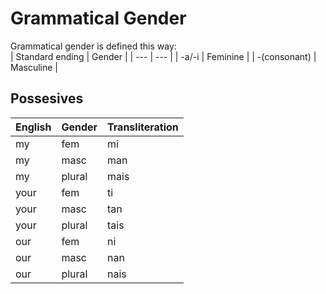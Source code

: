 # Grammatical Gender
Grammatical gender is defined this way:  
| Standard ending | Gender |
| --- | --- |
| -a/-i | Feminine |
| -(consonant) | Masculine |

## Possesives
| English | Gender | Transliteration |
| --- | --- | --- |
| my | fem | mi |
| my | masc | man |
| my | plural | mais |
| your | fem | ti |
| your | masc | tan |
| your | plural | tais |
| our | fem | ni |
| our | masc | nan |
| our | plural | nais |
